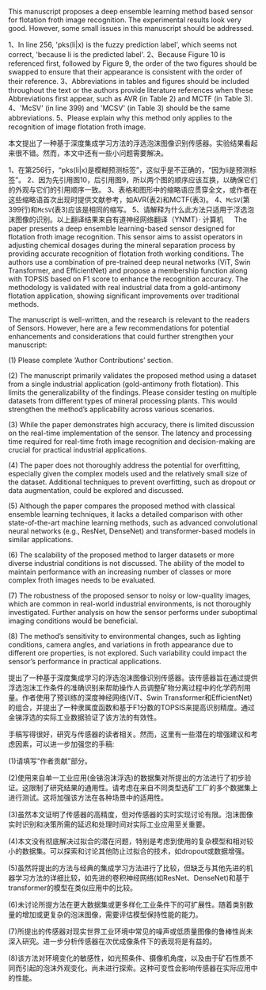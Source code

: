 This manuscript proposes a deep ensemble learning method based sensor for flotation froth image recognition. The experimental results look very good. However, some small issues in this manuscript should be addressed.

1、In line 256, 'pks(li|x) is the fuzzy prediction label', which seems not correct, 'because li is the predicted label'.
2、Because Figure 10 is referenced first, followed by Figure 9, the order of the two figures should be swapped to ensure that their appearance is consistent with the order of their reference.
3、Abbreviations in tables and figures should be included throughout the text or the authors provide literature references when these Abbreviations first appear, such as AVR (in Table 2) and MCTF (in Table 3).
4、'McSV' (in line 399) and 'MCSV' (in Table 3) should be the same abbreviations.
5、Please explain why this method only applies to the recognition of image flotation froth image.


本文提出了一种基于深度集成学习方法的浮选泡沫图像识别传感器。实验结果看起来很不错。然而，本文中还有一些小问题需要解决。

1、在第256行，“pks(li|x)是模糊预测标签”，这似乎是不正确的，“因为li是预测标签”。
2、因为先引用图10，后引用图9，所以两个图的顺序应该互换，以确保它们的外观与它们的引用顺序一致。
3、表格和图形中的缩略语应贯穿全文，或作者在这些缩略语首次出现时提供文献参考，如AVR(表2)和MCTF(表3)。
4、` McSV `(第399行)和` McSV `(表3)应该是相同的缩写。
5、请解释为什么此方法只适用于浮选泡沫图像的识别。以上翻译结果来自有道神经网络翻译（YNMT）· 计算机
 
The paper presents a deep ensemble learning-based sensor designed for flotation froth image recognition. This sensor aims to assist operators in adjusting chemical dosages during the mineral separation process by providing accurate recognition of flotation froth working conditions. The authors use a combination of pre-trained deep neural networks (ViT, Swin Transformer, and EfficientNet) and propose a membership function along with TOPSIS based on F1 score to enhance the recognition accuracy. The methodology is validated with real industrial data from a gold-antimony flotation application, showing significant improvements over traditional methods.

 

The manuscript is well-written, and the research is relevant to the readers of Sensors. However, here are a few recommendations for potential enhancements and considerations that could further strengthen your manuscript:

(1)    Please complete ‘Author Contributions’ section.

(2)   The manuscript primarily validates the proposed method using a dataset from a single industrial application (gold-antimony froth flotation). This limits the generalizability of the findings. Please consider testing on multiple datasets from different types of mineral processing plants. This would strengthen the method’s applicability across various scenarios.

(3)   While the paper demonstrates high accuracy, there is limited discussion on the real-time implementation of the sensor. The latency and processing time required for real-time froth image recognition and decision-making are crucial for practical industrial applications.

(4)   The paper does not thoroughly address the potential for overfitting, especially given the complex models used and the relatively small size of the dataset. Additional techniques to prevent overfitting, such as dropout or data augmentation, could be explored and discussed.

(5)   Although the paper compares the proposed method with classical ensemble learning techniques, it lacks a detailed comparison with other state-of-the-art machine learning methods, such as advanced convolutional neural networks (e.g., ResNet, DenseNet) and transformer-based models in similar applications.

(6)   The scalability of the proposed method to larger datasets or more diverse industrial conditions is not discussed. The ability of the model to maintain performance with an increasing number of classes or more complex froth images needs to be evaluated.

(7)   The robustness of the proposed sensor to noisy or low-quality images, which are common in real-world industrial environments, is not thoroughly investigated. Further analysis on how the sensor performs under suboptimal imaging conditions would be beneficial.

 

(8)   The method’s sensitivity to environmental changes, such as lighting conditions, camera angles, and variations in froth appearance due to different ore properties, is not explored. Such variability could impact the sensor’s performance in practical applications.

提出了一种基于深度集成学习的浮选泡沫图像识别传感器。该传感器旨在通过提供浮选泡沫工作条件的准确识别来帮助操作人员调整矿物分离过程中的化学药剂用量。作者使用了预训练的深度神经网络(ViT、Swin Transformer和EfficientNet)的组合，并提出了一种隶属度函数和基于F1分数的TOPSIS来提高识别精度。通过金锑浮选的实际工业数据验证了该方法的有效性。



手稿写得很好，研究与传感器的读者相关。然而，这里有一些潜在的增强建议和考虑因素，可以进一步加强您的手稿:

(1)请填写“作者贡献”部分。

(2)使用来自单一工业应用(金锑泡沫浮选)的数据集对所提出的方法进行了初步验证。这限制了研究结果的通用性。请考虑在来自不同类型选矿工厂的多个数据集上进行测试。这将加强该方法在各种场景中的适用性。

(3)虽然本文证明了传感器的高精度，但对传感器的实时实现讨论有限。泡沫图像实时识别和决策所需的延迟和处理时间对实际工业应用至关重要。

(4)本文没有彻底解决过拟合的潜在问题，特别是考虑到使用的复杂模型和相对较小的数据集。可以探索和讨论其他防止过拟合的技术，如dropout或数据增强。

(5)虽然将提出的方法与经典的集成学习方法进行了比较，但缺乏与其他先进的机器学习方法的详细比较，如先进的卷积神经网络(如ResNet、DenseNet)和基于transformer的模型在类似应用中的比较。

(6)未讨论所提方法在更大数据集或更多样化工业条件下的可扩展性。随着类别数量的增加或更复杂的泡沫图像，需要评估模型保持性能的能力。

(7)所提出的传感器对现实世界工业环境中常见的噪声或低质量图像的鲁棒性尚未深入研究。进一步分析传感器在次优成像条件下的表现将是有益的。



(8)该方法对环境变化的敏感性，如光照条件、摄像机角度，以及由于矿石性质不同而引起的泡沫外观变化，尚未进行探索。这种可变性会影响传感器在实际应用中的性能。
